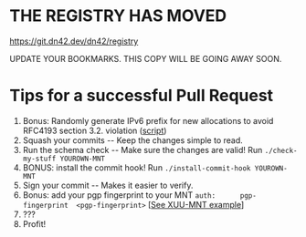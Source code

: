 # THE REGISTRY HAS MOVED
https://git.dn42.dev/dn42/registry

UPDATE YOUR BOOKMARKS.
THIS COPY WILL BE GOING AWAY SOON.

# Tips for a successful Pull Request
1. Bonus: Randomly generate IPv6 prefix for new allocations to avoid RFC4193 section 3.2. violation ([script](https://git.dn42.us/dn42/repo-utils/src/master/ulagen.py))
2. Squash your commits -- Keep the changes simple to read.
3. Run the schema check -- Make sure the changes are valid! Run `./check-my-stuff YOUROWN-MNT`
4. BONUS: install the commit hook! Run `./install-commit-hook YOUROWN-MNT`
5. Sign your commit -- Makes it easier to verify. 
6. Bonus: add your pgp fingerprint to your MNT `auth:      pgp-fingerprint  <pgp-fingerprint>` [[See XUU-MNT example](data/mntner/XUU-MNT)]
7. ???
8. Profit!
